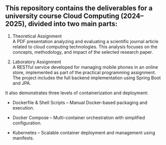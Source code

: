 
## This repository contains the deliverables for a university course Cloud Computing (2024–2025), divided into two main parts:

1. Theoretical Assignment  
A PDF presentation analyzing and evaluating a scientific journal article related to cloud computing technologies. This analysis focuses on the concepts, methodology, and impact of the selected research paper.

2. Laboratory Assignment  
A RESTful service developed for managing mobile phones in an online store, implemented as part of the practical programming assignment. The project includes the full backend implementation using Spring Boot and JPA.

It also demonstrates three levels of containerization and deployment:

- Dockerfile & Shell Scripts – Manual Docker-based packaging and execution.

- Docker Compose – Multi-container orchestration with simplified configuration.

- Kubernetes – Scalable container deployment and management using manifests.

